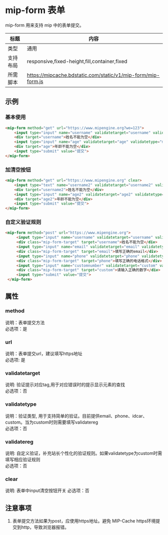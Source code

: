 # mip-form 表单

mip-form 用来支持 mip 中的表单提交。

标题|内容
----|----
类型|通用
支持布局|responsive,fixed-height,fill,container,fixed
所需脚本|https://mipcache.bdstatic.com/static/v1/mip-form/mip-form.js

## 示例

### 基本使用

```html
<mip-form method="get" url="https://www.mipengine.org?we=123">
    <input type="input" name="username" validatetarget="username" validatetype="must" placeholder="姓名">
    <div target="username">姓名不能为空</div>
    <input type="input" name="age" validatetarget="age" validatetype="must" placeholder="年龄">
    <div target="age">年龄不能为空</div>
    <input type="submit" value="提交">
</mip-form>
```
### 加清空按钮

```html
<mip-form method="get" url="https://www.mipengine.org" clear>
    <input type="text" name="username2" validatetarget="username2" validatetype="must" placeholder="姓名">
    <div target="username2">姓名不能为空</div>
    <input type="input" name="age2" validatetarget="age2" validatetype="must" placeholder="年龄">
    <div target="age2">年龄不能为空</div>
    <input type="submit" value="提交">
</mip-form>
```

### 自定义验证规则

```html
<mip-form method="post" url="https://www.mipengine.org">
     <input type="input" name="username" validatetarget="username" validatetype="must" placeholder="姓名">
     <div class="mip-form-target" target="username">姓名不能为空</div>
     <input type="input" name="email" validatetarget="email" validatetype="email" placeholder="邮件">
     <div class="mip-form-target" target="email">填写正确的email</div>
     <input type="input" name="phone" validatetarget="phone" validatetype="phone" placeholder="电话">
     <div class="mip-form-target" target="phone">填写正确的电话格式</div>
     <input type="input" name="customnumber" validatetarget="custom" validatetype="custom" validatereg=^[0-9]*$ placeholder="我是自定义验证规则数字">
     <div class="mip-form-target" target="custom">请输入正确的数字</div>
     <input type="submit" value="提交">
 </mip-form>
```

## 属性

### method

说明：表单提交方法  
必选项：是  

### url

说明：表单提交url，建议填写https地址   
必选项: 是  

### validatetarget

说明:  验证提示对应tag,用于对应错误时的提示显示元素的查找    
必选项：否   

### validatetype

说明：验证类型, 用于支持简单的验证。目前提供email、phone、idcar、custom。当为custom时则需要填写validatereg    
必选项：否   

### validatereg

说明: 自定义验证，补充站长个性化的验证规则。如果validatetype为custom时需填写相应验证规则  
必选项：否

### clear

说明: 表单中input清空按钮开关 
必选项：否  

## 注意事项

1. 表单提交方法如果为post，应使用https地址。避免 MIP-Cache https环境提交到http，导致浏览器报错。

